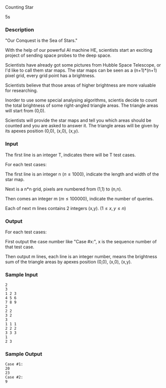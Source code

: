 Counting Star

5s

### Description

"Our Conquest is the Sea of Stars."

With the help of our powerful AI machine HE, scientists start an exciting project of sending space probes to the deep space.

Scientists have already got some pictures from Hubble Space Telescope, or I'd like to call them star maps. The star maps can be seen as a (n+1)*(n+1) pixel grid, every grid point has a brightness.

Scientists believe that those areas of higher brightness are more valuable for researching.

Inorder to use some special analysing algorithms, scientis decide to count the total brightness of some right-angled triangle areas. The triangle areas will start from (0,0).

Scientists will provide the star maps and tell you which areas should be counted and you are asked to answer it. The triangle areas will be given by its apexes position (0,0), (x,0), (x,y).

### Input

The first line is an integer T, indicates there will be T test cases.

For each test cases:

The first line is an integer n ($n\le 1000$), indicate the length and width of  the star map.

Next is a n*n grid, pixels are numbered from (1,1) to (n,n).

Then comes an integer m ($m \le 100000$), indicate the number of queries.

Each of next m lines contains 2 integers (x,y). ($1\le x,y\le n$)

### Output

For each test cases:

First output the case number like "Case #x:", x is the sequence number of that test case.

Then output m lines, each line is an integer number, means the brightness sum of the triangle areas by apexes position (0,0), (x,0), (x,y).

### Sample Input

```
2
3
1 2 3
4 5 6
7 8 9
2
2 2
3 2
3
1 1 1
2 2 2
3 3 3
1
2 3
```

### Sample Output

```
Case #1:
20
23
Case #2:
9
```